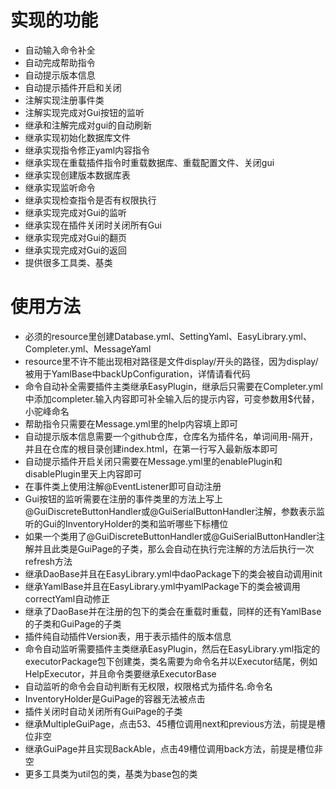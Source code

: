# 实现的功能
* 自动输入命令补全
* 自动完成帮助指令
* 自动提示版本信息
* 自动提示插件开启和关闭
* 注解实现注册事件类
* 注解实现完成对Gui按钮的监听
* 继承和注解完成对gui的自动刷新
* 继承实现初始化数据库文件
* 继承实现指令修正yaml内容指令
* 继承实现在重载插件指令时重载数据库、重载配置文件、关闭gui
* 继承实现创建版本数据库表
* 继承实现监听命令
* 继承实现检查指令是否有权限执行
* 继承实现完成对Gui的监听
* 继承实现在插件关闭时关闭所有Gui
* 继承实现完成对Gui的翻页
* 继承实现完成对Gui的返回
* 提供很多工具类、基类

# 使用方法
* 必须的resource里创建Database.yml、SettingYaml、EasyLibrary.yml、Completer.yml、MessageYaml
* resource里不许不能出现相对路径是文件display/开头的路径，因为display/被用于YamlBase中backUpConfiguration，详情请看代码
* 命令自动补全需要插件主类继承EasyPlugin，继承后只需要在Completer.yml中添加completer.输入内容即可补全输入后的提示内容，可变参数用$代替，小驼峰命名
* 帮助指令只需要在Message.yml里的help内容填上即可
* 自动提示版本信息需要一个github仓库，仓库名为插件名，单词间用-隔开，并且在仓库的根目录创建index.html，在第一行写入最新版本即可
* 自动提示插件开启关闭只需要在Message.yml里的enablePlugin和disablePlugin里天上内容即可
* 在事件类上使用注解@EventListener即可自动注册
* Gui按钮的监听需要在注册的事件类里的方法上写上@GuiDiscreteButtonHandler或@GuiSerialButtonHandler注解，参数表示监听的Gui的InventoryHolder的类和监听哪些下标槽位
* 如果一个类用了@GuiDiscreteButtonHandler或@GuiSerialButtonHandler注解并且此类是GuiPage的子类，那么会自动在执行完注解的方法后执行一次refresh方法
* 继承DaoBase并且在EasyLibrary.yml中daoPackage下的类会被自动调用init
* 继承YamlBase并且在EasyLibrary.yml中yamlPackage下的类会被调用correctYaml自动修正
* 继承了DaoBase并在注册的包下的类会在重载时重载，同样的还有YamlBase的子类和GuiPage的子类
* 插件纯自动插件Version表，用于表示插件的版本信息
* 命令自动监听需要插件主类继承EasyPlugin，然后在EasyLibrary.yml指定的executorPackage包下创建类，类名需要为命令名并以Executor结尾，例如HelpExecutor，并且命令类要继承ExecutorBase
* 自动监听的命令会自动判断有无权限，权限格式为插件名.命令名
* InventoryHolder是GuiPage的容器无法被点击
* 插件关闭时自动关闭所有GuiPage的子类
* 继承MultipleGuiPage，点击53、45槽位调用next和previous方法，前提是槽位非空
* 继承GuiPage并且实现BackAble，点击49槽位调用back方法，前提是槽位非空
* 更多工具类为util包的类，基类为base包的类
